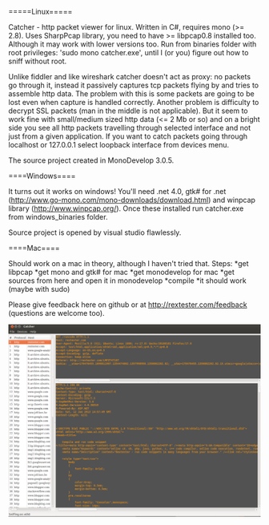 =====Linux=====

Catcher - http packet viewer for linux. Written in C#, requires mono (>= 2.8). 
Uses SharpPcap library, you need to have >= libpcap0.8 installed too. Although it may work with lower versions too.
Run from binaries folder with root privileges: 'sudo mono catcher.exe', until I (or you) figure out how to sniff without root. 

Unlike fiddler and like wireshark catcher doesn't act as proxy: no packets go through it, 
instead it passively captures tcp packets flying by and tries to assemble http data. 
The problem with this is some packets are going to be lost even when capture is handled correctly.
Another problem is difficulty to decrypt SSL packets (man in the middle is not applicable). 
But it seem to work fine with small/medium sized http data (<= 2 Mb or so) and on a bright side you see all
http packets travelling through selected interface and not just from a given application.
If you want to catch packets going through localhost or 127.0.0.1 select loopback interface from devices menu.

The source project created in MonoDevelop 3.0.5.


====Windows====

It turns out it works on windows! You'll need .net 4.0, gtk# for .net (http://www.go-mono.com/mono-downloads/download.html) and
winpcap library (http://www.winpcap.org/). Once these installed run catcher.exe from windows_binaries folder.

Source project is opened by visual studio flawlessly.


====Mac====

Should work on a mac in theory, although I haven't tried that. Steps:
*get libpcap
*get mono and gtk# for mac
*get monodevelop for mac
*get sources from here and open it in monodevelop
*compile
*it should work (maybe with sudo) 


Please give feedback here on github or at http://rextester.com/feedback (questions are welcome too).

![Catcher on ubuntu](/catcher.png "Catcher on ubuntu")
